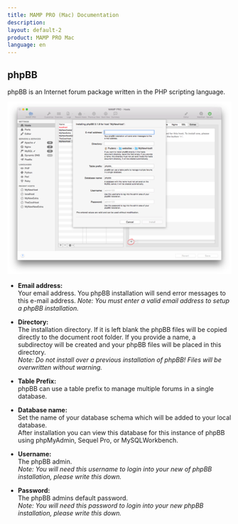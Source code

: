 ```yaml
---
title: MAMP PRO (Mac) Documentation
description: 
layout: default-2
product: MAMP PRO Mac
language: en
---
```


## phpBB

phpBB is an Internet forum package written in the PHP scripting language. 

![MAMP](phpBB.png)

*  **Email address:**  
   Your email address. You phpBB installation will send error messages to this e-mail address.
   *Note: You must enter a valid email address to setup a phpBB installation.*

*  **Directory:**  
   The installation directory. If it is left blank the phpBB files will be copied directly to the document root folder. If you provide a name, a subdirectoy will be created and your phpBB files will be placed in this directory.  
   *Note: Do not install over a previous installation of phpBB! Files will be overwritten without warning.*  

*  **Table Prefix:**  
   phpBB can use a table prefix to manage multiple forums in a single database. 

*  **Database name:**  
   Set the name of your database schema which will be added to your local database.  
   After installation you can view this database for this instance of phpBB using phpMyAdmin, Sequel Pro, or           MySQLWorkbench. 
 
*  **Username:**  
   The phpBB admin.  
   *Note: You will need this username to login into your new of phpBB installation, please write this down.*  

*  **Password:**  
   The phpBB admins default password.  
   *Note: You will need this password to login into your new phpBB installation, please write this down.*


